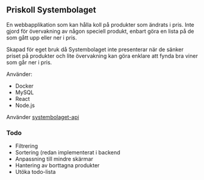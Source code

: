 ## Priskoll Systembolaget
En webbapplikation som kan hålla koll på produkter som ändrats i pris. Inte gjord för övervakning av någon speciell produkt, enbart göra en lista på de som gått upp eller ner i pris.

Skapad för eget bruk då Systembolaget inte presenterar när de sänker priset på produkter och lite övervakning kan göra enklare att fynda bra viner som går ner i pris.

Använder:
<ul>
<li>Docker</li>
<li>MySQL</li>
<li>React</li>
<li>Node.js</li>
</ul>

Använder [systembolaget-api](https://github.com/AlexGustafsson/systembolaget-api)

### Todo
<ul>
  <li>Filtrering</li>
  <li>Sortering (redan implementerat i backend</li>
  <li>Anpassning till mindre skärmar</li>
  <li>Hantering av borttagna produkter</li>
  <li>Utöka todo-lista</li>
</ul>
